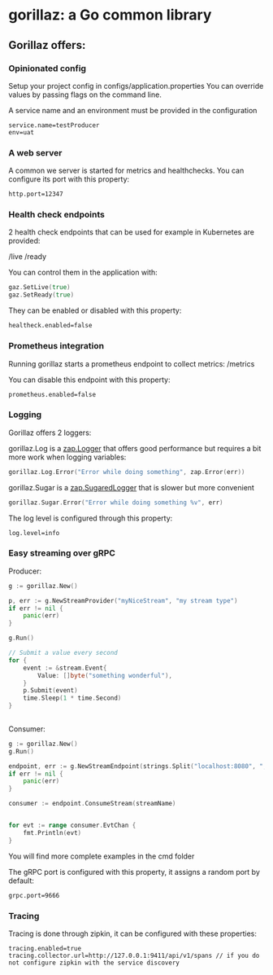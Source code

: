 # gorillaz: a Go common library

## Gorillaz offers:

### Opinionated config

Setup your project config in configs/application.properties
You can override values by passing flags on the command line.

A service name and an environment must be provided in the configuration
```
service.name=testProducer
env=uat
```

### A web server
A common we server is started for metrics and healthchecks.
You can configure its port with this property:
```
http.port=12347
```

### Health check endpoints

2 health check endpoints that can be used for example in Kubernetes are provided:

/live
/ready

You can control them in the application with:
```go
gaz.SetLive(true)
gaz.SetReady(true)
```

They can be enabled or disabled with this property:
```
healtheck.enabled=false
```

### Prometheus integration

Running gorillaz starts a prometheus endpoint to collect metrics:
/metrics

You can disable this endpoint with this property:
```
prometheus.enabled=false
```

### Logging

Gorillaz offers 2 loggers:

gorillaz.Log is a [zap.Logger](https://github.com/uber-go/zap)  that offers good performance but requires a bit more work when logging variables:

```go
gorillaz.Log.Error("Error while doing something", zap.Error(err))
```


gorillaz.Sugar is a [zap.SugaredLogger](https://github.com/uber-go/zap) that is slower but more convenient

```go
gorillaz.Sugar.Error("Error while doing something %v", err)
```

The log level is configured through this property:
```
log.level=info
```



### Easy streaming over gRPC

Producer: 
```go
g := gorillaz.New()

p, err := g.NewStreamProvider("myNiceStream", "my stream type")
if err != nil {
    panic(err)
}

g.Run()

// Submit a value every second
for {
    event := &stream.Event{
        Value: []byte("something wonderful"),
    }
    p.Submit(event)
    time.Sleep(1 * time.Second)
}
    
```

Consumer:
```go
g := gorillaz.New()
g.Run()

endpoint, err := g.NewStreamEndpoint(strings.Split("localhost:8080", ","))
if err != nil {
    panic(err)
}

consumer := endpoint.ConsumeStream(streamName)


for evt := range consumer.EvtChan {
    fmt.Println(evt)
}
```


You will find more complete examples in the cmd folder

The gRPC port is configured with this property, it assigns a random port by default:
```
grpc.port=9666
```


### Tracing

Tracing is done through zipkin, it can be configured with these properties:
```
tracing.enabled=true
tracing.collector.url=http://127.0.0.1:9411/api/v1/spans // if you do not configure zipkin with the service discovery
```

